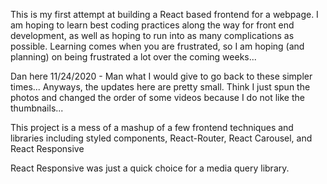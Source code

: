 This is my first attempt at building a React based frontend for a webpage.
I am hoping to learn best coding practices along the way for front end development,
as well as hoping to run into as many complications as possible. Learning comes
when you are frustrated, so I am hoping (and planning) on being frustrated a
lot over the coming weeks...

Dan here 11/24/2020 - Man what I would give to go back to these simpler times... Anyways, the updates here are pretty small.  Think I just spun the photos and changed the order of some videos because I do not like the thumbnails...  

This project is a mess of a mashup of a few frontend techniques and libraries including styled components, React-Router, React Carousel, and React Responsive

React Responsive was just a quick choice for a media query library.